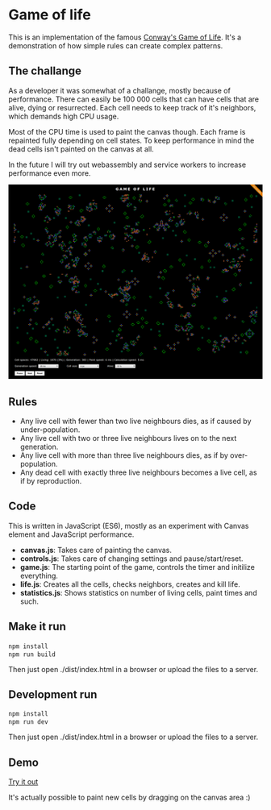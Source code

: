 # Game of life

This is an implementation of the famous [Conway's Game of Life](https://en.wikipedia.org/wiki/Conway%27s_Game_of_Life).
It's a demonstration of how simple rules can create complex patterns.

## The challange

As a developer it was somewhat of a challange, mostly because of performance.
There can easily be 100 000 cells that can have cells that are alive, dying or
resurrected. Each cell needs to keep track of it's neighbors, which demands
high CPU usage.

Most of the CPU time is used to paint the canvas though. Each frame is repainted
fully depending on cell states. To keep performance in mind the dead cells isn't
painted on the canvas at all.

In the future I will try out webassembly and service workers to increase performance
even more.

![Game of Life screenshot](game-of-life.png 'Game of Life screenshot')

## Rules

-   Any live cell with fewer than two live neighbours dies, as if caused by under-population.
-   Any live cell with two or three live neighbours lives on to the next generation.
-   Any live cell with more than three live neighbours dies, as if by over-population.
-   Any dead cell with exactly three live neighbours becomes a live cell, as if by reproduction.

## Code

This is written in JavaScript (ES6), mostly as an experiment with Canvas element and JavaScript performance.

-   **canvas.js**: Takes care of painting the canvas.
-   **controls.js**: Takes care of changing settings and pause/start/reset.
-   **game.js**: The starting point of the game, controls the timer and initilize everything.
-   **life.js**: Creates all the cells, checks neighbors, creates and kill life.
-   **statistics.js**: Shows statistics on number of living cells, paint times and such.

## Make it run

```
npm install
npm run build
```

Then just open ./dist/index.html in a browser or upload the files to a server.

## Development run

```
npm install
npm run dev
```

Then just open ./dist/index.html in a browser or upload the files to a server.

## Demo

[Try it out](http://www.tonyg.se/projects/game-of-life/)

It's actually possible to paint new cells by dragging on the canvas area :)
